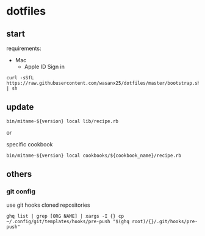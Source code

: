 # dotfiles

## start

requirements:

- Mac
  - Apple ID Sign in

```
curl -sSfL https://raw.githubusercontent.com/wasanx25/dotfiles/master/bootstrap.sh | sh
```

## update

```
bin/mitame-${version} local lib/recipe.rb
```

or

specific cookbook

```
bin/mitame-${version} local cookbooks/${cookbook_name}/recipe.rb
```

## others

### git config

use git hooks cloned repositories

```
ghq list | grep [ORG NAME] | xargs -I {} cp ~/.config/git/templates/hooks/pre-push "$(ghq root)/{}/.git/hooks/pre-push"
```
